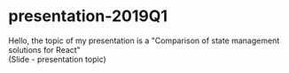 # presentation-2019Q1
Hello, the topic of my presentation is a "Comparison of state management solutions for React"     
(Slide - presentation topic)
